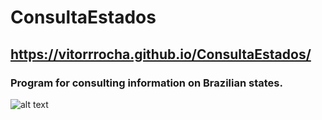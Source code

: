 # ConsultaEstados
## https://vitorrrocha.github.io/ConsultaEstados/
### Program for consulting information on Brazilian states.

![alt text](https://raw.githubusercontent.com/Vitorrrocha/testeStairs/master/css/consultaEstadosImg.png)
